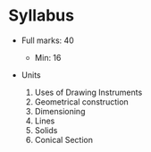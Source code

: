 # Syllabus 
- Full marks: 40 
    - Min: 16 

- Units 
    1. Uses of Drawing Instruments 
    2. Geometrical construction 
    3. Dimensioning 
    4. Lines 
    5. Solids 
    6. Conical Section 
